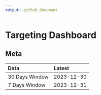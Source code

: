 ```yaml
---
output: github_document
---
```


# Targeting Dashboard



## Meta


|Data           |Latest     |
|:--------------|:----------|
|30 Days Window |2023-12-30 |
|7 Days Window  |2023-12-31 |
